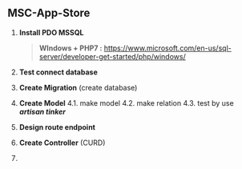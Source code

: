 ## MSC-App-Store

 1. **Install PDO MSSQL**
	> **WIndows + PHP7 :** https://www.microsoft.com/en-us/sql-server/developer-get-started/php/windows/

2. **Test connect database**
3. **Create Migration** (create database)
4. **Create Model**
  4.1. make model
  4.2. make relation
  4.3. test by use ***artisan tinker***
5. **Design route endpoint**
6. **Create Controller** (CURD)
7. 
